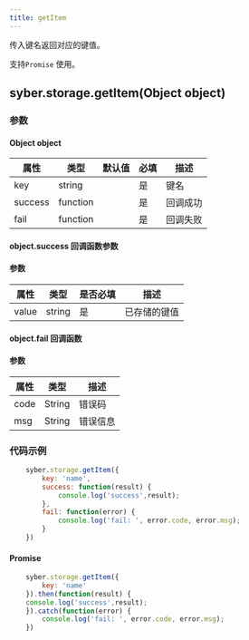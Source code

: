 ```yaml
---
title: getItem
---
```


传入键名返回对应的键值。

支持`Promise` 使用。

## syber.storage.getItem(Object object)
### 参数
#### Object object
| 属性     | 类型   | 默认值  |  必填 | 描述                         |
| ---------- | ------- | -------- | ---------------- | ----------------------------------
| key | string |   | 是       | 键名 |
| success | function |  |  是       | 回调成功      |
| fail   | function |  |  是       | 回调失败     |

#### object.success 回调函数参数
#### 参数
| 属性     | 类型    | 是否必填 | 描述                     |
| ---------- | ------- | -------- | ---------------------- |
| value | string  | 是     | 已存储的键值 |

#### object.fail 回调函数
#### 参数
| 属性 | 类型  | 描述 |
| -- | -- | -- |
| code | String | 错误码 |
| msg | String  | 错误信息 |


### 代码示例
``` javascript
    syber.storage.getItem({
        key: 'name',
        success: function(result) {
            console.log('success',result); 
        },
        fail: function(error) {
            console.log('fail: ', error.code, error.msg);
        }
    })
```

#### Promise
``` javascript
    syber.storage.getItem({
        key: 'name'
    }).then(function(result) {
    console.log('success',result); 
    }).catch(function(error) {
        console.log('fail: ', error.code, error.msg);
    })
```
